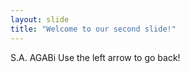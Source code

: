 ```yaml
---
layout: slide
title: "Welcome to our second slide!"
---
```

S.A. AGABi
Use the left arrow to go back!
